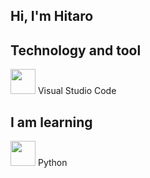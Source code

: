 ## Hi, I'm Hitaro

## Technology and tool

<img src="https://cdn.jsdelivr.net/gh/devicons/devicon@latest/icons/vscode/vscode-original.svg" width="40" height="40" /> 
Visual Studio Code


## I am learning

<img src="https://cdn.jsdelivr.net/gh/devicons/devicon@latest/icons/python/python-original.svg" width="40" height="40" /> 
Python
